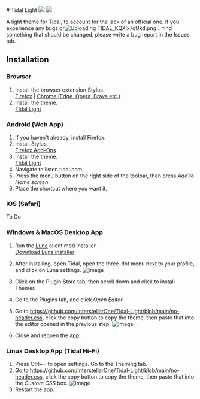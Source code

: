 <script
  defer
  src="https://cdn.jsdelivr.net/npm/img-comparison-slider@8/dist/index.js"
></script>
<link
  rel="stylesheet"
  href="https://cdn.jsdelivr.net/npm/img-comparison-slider@8/dist/styles.css"
/>
# Tidal Light

<img-comparison-slider>
  <img slot="first" src="https://github.com/user-attachments/assets/7095847c-36ba-48ff-af84-4ee4b92bb154" />
  <img slot="second" src="https://github.com/user-attachments/assets/bf8985ec-a74d-469e-abd6-cf62f4a86fe5" />
</img-comparison-slider>

A light theme for Tidal, to account for the lack of an official one. If you experience any bugs or![Uploading TIDAL_KQXlx7cUkd.png…]()
 find something that should be changed, please write a bug report in the Issues tab.

## Installation
### Browser
1. Install the browser extension Stylus. \
[Firefox](https://addons.mozilla.org/en-CA/firefox/addon/styl-us/) | [Chrome (Edge, Opera, Brave etc.)](https://chromewebstore.google.com/detail/stylus/clngdbkpkpeebahjckkjfobafhncgmne)
2. Install the theme. \
   [Tidal Light](https://userstyles.world/style/21068/tidal-light)

### Android (Web App)
1. If you haven't already, install Firefox.
2. Install Stylus.\
   [Firefox Add-Ons](https://addons.mozilla.org/en-CA/android/addon/styl-us/)
3. Install the theme. \
   [Tidal Light](https://userstyles.world/style/21068/tidal-light)
4. Navigate to listen.tidal.com.
5. Press the menu button on the right side of the toolbar, then press *Add to Home screen*.
6. Place the shortcut where you want it.

### iOS (Safari)
To Do

### Windows & MacOS Desktop App

1. Run the [Luna](https://github.com/Inrixia/TidaLuna) client mod installer. \
[Download Luna installer](https://github.com/jxnxsdev/TidaLuna-Installer/releases)
2. After installing, open Tidal, open the three-dot menu next to your profile, and click on Luna settings.
   ![image](https://github.com/user-attachments/assets/fb9ca55a-644c-478e-bfe2-b02ebf53569c)

3. Click on the Plugin Store tab, then scroll down and click to install Themer.
4. Go to the Plugins tab, and click *Open Editor*.
5. Go to https://github.com/InterstellarOne/Tidal-Light/blob/main/no-header.css, click the copy button to copy the theme, then paste that into the editor opened in the previous step.
![image](https://github.com/user-attachments/assets/7f37ba29-8cc5-4268-940b-b38daf636213)

6. Close and reopen the app.

### Linux Desktop App (Tidal Hi-Fi)
1. Press Ctrl+= to open settings. Go to the Theming tab.
2. Go to https://github.com/InterstellarOne/Tidal-Light/blob/main/no-header.css, click the copy button to copy the theme, then paste that into the _Custom CSS_ box.
![image](https://github.com/user-attachments/assets/7f37ba29-8cc5-4268-940b-b38daf636213)
3. Restart the app.

